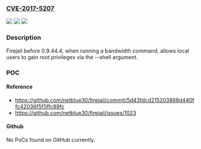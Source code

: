 ### [CVE-2017-5207](https://cve.mitre.org/cgi-bin/cvename.cgi?name=CVE-2017-5207)
![](https://img.shields.io/static/v1?label=Product&message=n%2Fa&color=blue)
![](https://img.shields.io/static/v1?label=Version&message=n%2Fa&color=blue)
![](https://img.shields.io/static/v1?label=Vulnerability&message=n%2Fa&color=brighgreen)

### Description

Firejail before 0.9.44.4, when running a bandwidth command, allows local users to gain root privileges via the --shell argument.

### POC

#### Reference
- https://github.com/netblue30/firejail/commit/5d43fdcd215203868d440ffc42036f5f5ffc89fc
- https://github.com/netblue30/firejail/issues/1023

#### Github
No PoCs found on GitHub currently.

